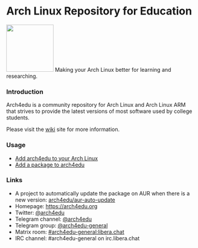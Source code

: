 Arch Linux Repository for Education
========
<img src="https://user-images.githubusercontent.com/5357170/190665575-63de1ab1-6a26-4dc9-a4aa-07a9e11abff2.png" width="125"/>
Making your Arch Linux better for learning and researching.

### Introduction

Arch4edu is a community repository for Arch Linux and Arch Linux ARM that strives to provide the latest versions of most software used by college students.

Please visit the [wiki](../../wiki) site for more information.

### Usage

* [Add arch4edu to your Arch Linux](https://github.com/arch4edu/arch4edu/wiki/Add-arch4edu-to-your-Archlinux)
* [Add a package to arch4edu](https://github.com/arch4edu/arch4edu/wiki/Add-a-package-to-arch4edu)

### Links
* A project to automatically update the package on AUR when there is a new version: [arch4edu/aur-auto-update](https://github.com/arch4edu/aur-auto-update)
* Homepage: https://arch4edu.org
* Twitter: [@arch4edu](https://twitter.com/arch4edu)
* Telegram channel: [@arch4edu](https://t.me/arch4edu)
* Telegram group: [@arch4edu-general](https://t.me/arch4edu_general)
* Matrix room: [#arch4edu-general:libera.chat](https://matrix.to/#/#arch4edu-general:libera.chat)
* IRC channel: #arch4edu-general on irc.libera.chat
